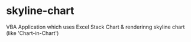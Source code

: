 # skyline-chart
VBA Application which uses Excel Stack Chart &amp; renderinng skyline chart (like 'Chart-in-Chart')

